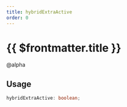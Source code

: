```yaml
---
title: hybridExtraActive
order: 0
---
```


# {{ $frontmatter.title }}

@alpha 

## Usage

```ts
hybridExtraActive: boolean;
```

